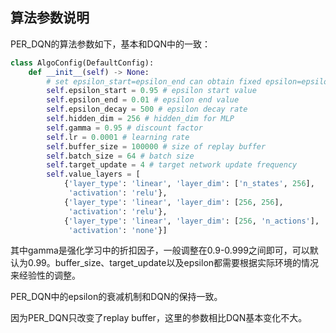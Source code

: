 ## 算法参数说明

PER_DQN的算法参数如下，基本和DQN中的一致：

```python
class AlgoConfig(DefaultConfig):
    def __init__(self) -> None:
        # set epsilon_start=epsilon_end can obtain fixed epsilon=epsilon_end
        self.epsilon_start = 0.95 # epsilon start value
        self.epsilon_end = 0.01 # epsilon end value
        self.epsilon_decay = 500 # epsilon decay rate
        self.hidden_dim = 256 # hidden_dim for MLP
        self.gamma = 0.95 # discount factor
        self.lr = 0.0001 # learning rate
        self.buffer_size = 100000 # size of replay buffer
        self.batch_size = 64 # batch size
        self.target_update = 4 # target network update frequency
        self.value_layers = [
            {'layer_type': 'linear', 'layer_dim': ['n_states', 256],
             'activation': 'relu'},
            {'layer_type': 'linear', 'layer_dim': [256, 256],
             'activation': 'relu'},
            {'layer_type': 'linear', 'layer_dim': [256, 'n_actions'],
             'activation': 'none'}]
```


其中gamma是强化学习中的折扣因子，一般调整在0.9-0.999之间即可，可以默认为0.99。buffer_size、target_update以及epsilon都需要根据实际环境的情况来经验性的调整。

PER_DQN中的epsilon的衰减机制和DQN的保持一致。

因为PER_DQN只改变了replay buffer，这里的参数相比DQN基本变化不大。